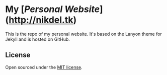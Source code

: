 # My [*Personal Website*] (http://nikdel.tk) 

This is the repo of my personal website. It's based on the Lanyon theme for Jekyll and is hosted on GitHub.

## License

Open sourced under the [MIT license](LICENSE.md).
